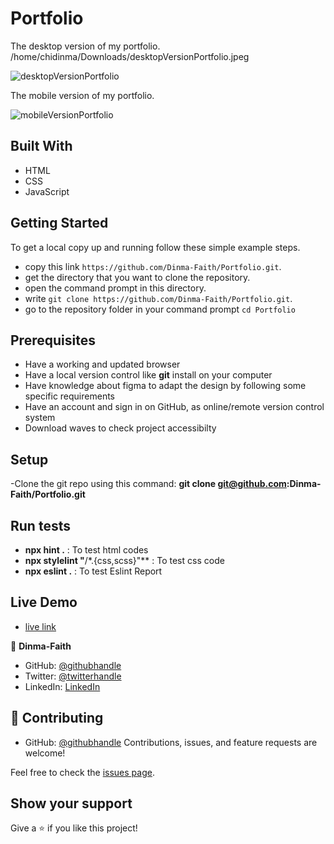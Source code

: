 # Portfolio

The desktop version of my portfolio.
/home/chidinma/Downloads/desktopVersionPortfolio.jpeg


![desktopVersionPortfolio](https://user-images.githubusercontent.com/69027469/166692967-7b71c0e3-1a8f-40e0-8679-2047dd3c7034.jpeg)


The mobile version of my portfolio. 

![mobileVersionPortfolio](https://user-images.githubusercontent.com/69027469/166693647-0b29c1be-3e5e-4f37-b4c2-c593d55c769c.jpeg)




## Built With

- HTML
- CSS
- JavaScript

## Getting Started

To get a local copy up and running follow these simple example steps.

- copy this link `https://github.com/Dinma-Faith/Portfolio.git`.
- get the directory that you want to clone the repository.
- open the command prompt in this directory.
- write `git clone https://github.com/Dinma-Faith/Portfolio.git`.
- go to the repository folder in your command prompt `cd Portfolio`


## Prerequisites

- Have a working and updated browser
- Have a local version control like **git** install on your computer
- Have knowledge about figma to adapt the design by following some specific requirements
- Have an account and sign in on GitHub, as  online/remote version control system
- Download waves to check project accessibilty

## Setup

-Clone the git repo using this command: **git clone git@github.com:Dinma-Faith/Portfolio.git**

## Run tests

- **npx hint .** : To test html codes
- **npx stylelint "**/\*.{css,scss}"\*\* : To test css code
- **npx eslint .** : To test Eslint Report

## Live Demo
- [live link](https://dinma-faith.github.io/Dinma-Portfolio.github.io/)

👤 **Dinma-Faith**

- GitHub: [@githubhandle](https://github.com/Dinma-Faith)
- Twitter: [@twitterhandle](https://twitter.com/paul_dinma)
- LinkedIn: [LinkedIn](https://linkedin.com/in/chidinma-faith)


## 🤝 Contributing

- GitHub: [@githubhandle](https://github.com/abiodunraheem)
Contributions, issues, and feature requests are welcome!

Feel free to check the [issues page](../../issues/).

## Show your support

Give a ⭐️ if you like this project!



